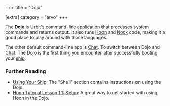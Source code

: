 +++
title = "Dojo"

[extra]
category = "arvo"
+++

The **Dojo** is Urbit's command-line application that processes system commands and returns output. It also runs [Hoon](../hoon) and [Nock](../nock) code, making it a good place to play around with those languages.

The other default command-line app is [Chat](../chat). To switch between Dojo and [Chat](../chat). The Dojo is the first thing you encounter after successfully booting your [ship](../ship).

### Further Reading
- [Using Your Ship](@/using/operations/using-your-ship.md): The "Shell" section contains instructions on using the Dojo.
- [Hoon Tutorial Lesson 1.1: Setup](@/docs/tutorials/hoon/setup.md): A great way to get started with using Hoon in the Dojo.

